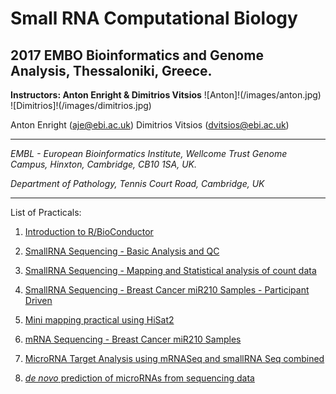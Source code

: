 Small RNA Computational Biology
===============================

2017 EMBO Bioinformatics and Genome Analysis, Thessaloniki, Greece.
-------------------------------------------------------------------

**Instructors: Anton Enright & Dimitrios Vitsios**
![Anton]!(/images/anton.jpg) ![Dimitrios]!(/images/dimitrios.jpg)

Anton Enright (aje@ebi.ac.uk)
Dimitrios Vitsios (dvitsios@ebi.ac.uk)

***
_EMBL - European Bioinformatics Institute,_
_Wellcome Trust Genome Campus,_
_Hinxton, Cambridge, CB10 1SA, UK._

_Department of Pathology,_
_Tennis Court Road,_
_Cambridge, UK_
***

List of Practicals:

1.  [Introduction to R/BioConductor](Intro_R/Intro_R_Practical.md)

2.  [SmallRNA Sequencing - Basic Analysis and QC](small_RNA_seq/Practical_1/Practical_1.md)
3.  [SmallRNA Sequencing - Mapping and Statistical analysis of count data](small_RNA_seq/Practical_2/Practical_2.md)

4.  [SmallRNA Sequencing - Breast Cancer miR210 Samples - Participant Driven](miR_210_Experiment/small_RNASeq/small_RNASeq.md)
5.  [Mini mapping practical using HiSat2](miR_210_Experiment/mini_mapping/)
6.  [mRNA Sequencing - Breast Cancer miR210 Samples](miR_210_Experiment/mRNA_Seq/mRNA_Seq.md)

7.  [MicroRNA Target Analysis using mRNASeq and smallRNA Seq combined](Sylamer)

8.  [_de novo_ prediction of microRNAs from sequencing data](mirnovo)
